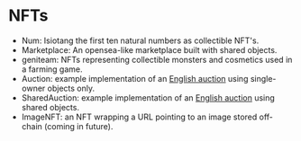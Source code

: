 # NFTs

- Num: Isiotang the first ten natural numbers as collectible NFT's.
- Marketplace: An opensea-like marketplace built with shared objects.
- geniteam: NFTs representing collectible monsters and cosmetics used in a farming game.
- Auction: example implementation of an [English auction](https://en.wikipedia.org/wiki/English_auction) using single-owner objects only.
- SharedAuction: example implementation of an [English auction](https://en.wikipedia.org/wiki/English_auction) using shared objects.
- ImageNFT: an NFT wrapping a URL pointing to an image stored off-chain (coming in future).
